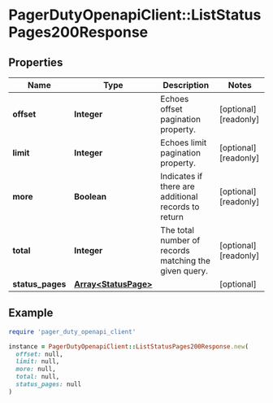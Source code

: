 # PagerDutyOpenapiClient::ListStatusPages200Response

## Properties

| Name | Type | Description | Notes |
| ---- | ---- | ----------- | ----- |
| **offset** | **Integer** | Echoes offset pagination property. | [optional][readonly] |
| **limit** | **Integer** | Echoes limit pagination property. | [optional][readonly] |
| **more** | **Boolean** | Indicates if there are additional records to return | [optional][readonly] |
| **total** | **Integer** | The total number of records matching the given query. | [optional][readonly] |
| **status_pages** | [**Array&lt;StatusPage&gt;**](StatusPage.md) |  | [optional] |

## Example

```ruby
require 'pager_duty_openapi_client'

instance = PagerDutyOpenapiClient::ListStatusPages200Response.new(
  offset: null,
  limit: null,
  more: null,
  total: null,
  status_pages: null
)
```


